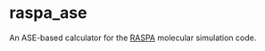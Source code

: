 # raspa_ase

An ASE-based calculator for the [RASPA](https://github.com/iRASPA/RASPA2) molecular simulation code.
